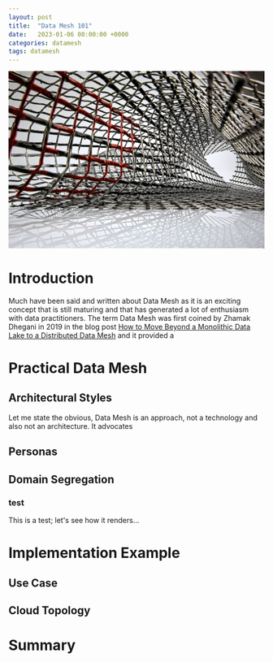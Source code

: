 ```yaml
---
layout: post
title:  "Data Mesh 101"
date:   2023-01-06 00:00:00 +0000
categories: datamesh
tags: datamesh
---
```


![Mesh](/images/2023-01-06-data-mesh-intro/mesh.jpg)

# Introduction

Much have been said and written about Data Mesh as it is an exciting concept that is still maturing and that has generated a lot of enthusiasm with data practitioners. The term Data Mesh was first coined by Zhamak Dhegani in 2019 in the blog post [How to Move Beyond a Monolithic Data Lake to a Distributed Data Mesh](https://martinfowler.com/articles/data-monolith-to-mesh.html) and it provided a 

# Practical Data Mesh

## Architectural Styles

Let me state the obvious, Data Mesh is an approach, not a technology and also not an architecture. It advocates 

## Personas

## Domain Segregation

### test

This is a test; let's see how it renders...

# Implementation Example

## Use Case

## Cloud Topology

# Summary